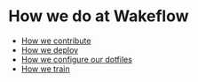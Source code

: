 # How we do at Wakeflow

* [How we contribute](/contributing.md)
* [How we deploy](/deploying.md)
* [How we configure our dotfiles](/dotfiles.md)
* [How we train](/trainingMaterials.md)
